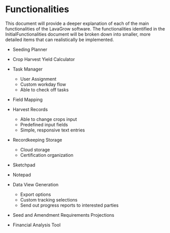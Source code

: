 # Functionalities

This document will provide a deeper explanation of each of the main functionalities of the LavaGrow software. The functionalities identified in the InitialFunctionalities document will be broken down into smaller, more detailed items that can realistically be implemented. 

- Seeding Planner

- Crop Harvest Yield Calculator

- Task Manager
	- User Assignment
	- Custom workday flow
	- Able to check off tasks

- Field Mapping

- Harvest Records
	- Able to change crops input
	- Predefined input fields
	- Simple, responsive text entries

- Recordkeeping Storage
	- Cloud storage
	- Certification organization

- Sketchpad

- Notepad  

- Data View Generation
	- Export options
	- Custom tracking selections
	- Send out progress reports to interested parties

- Seed and Amendment Requirements Projections

- Financial Analysis Tool
